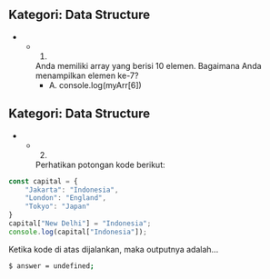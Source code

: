 ## Kategori: Data Structure
* - 1.
    Anda memiliki array yang berisi 10 elemen. Bagaimana Anda menampilkan elemen ke-7?
    - A. console.log(myArr[6])


## Kategori: Data Structure
* - 2.
    Perhatikan potongan kode berikut:
```js
const capital = {
    "Jakarta": "Indonesia",
    "London": "England",
    "Tokyo": "Japan"
}
capital["New Delhi"] = "Indonesia";
console.log(capital["Indonesia"]);
```
Ketika kode di atas dijalankan, maka outputnya adalah...

```bash
$ answer = undefined;
```